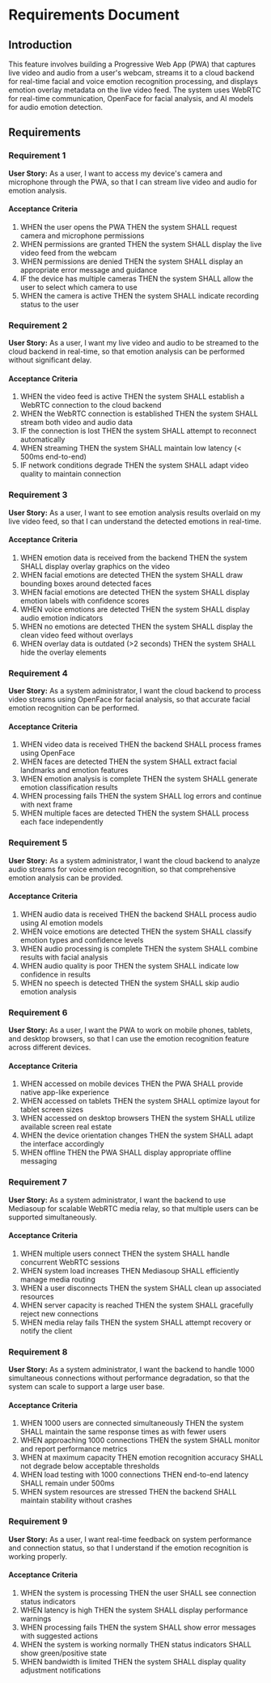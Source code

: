 # Requirements Document

## Introduction

This feature involves building a Progressive Web App (PWA) that captures live video and audio from a user's webcam, streams it to a cloud backend for real-time facial and voice emotion recognition processing, and displays emotion overlay metadata on the live video feed. The system uses WebRTC for real-time communication, OpenFace for facial analysis, and AI models for audio emotion detection.

## Requirements

### Requirement 1

**User Story:** As a user, I want to access my device's camera and microphone through the PWA, so that I can stream live video and audio for emotion analysis.

#### Acceptance Criteria

1. WHEN the user opens the PWA THEN the system SHALL request camera and microphone permissions
2. WHEN permissions are granted THEN the system SHALL display the live video feed from the webcam
3. WHEN permissions are denied THEN the system SHALL display an appropriate error message and guidance
4. IF the device has multiple cameras THEN the system SHALL allow the user to select which camera to use
5. WHEN the camera is active THEN the system SHALL indicate recording status to the user

### Requirement 2

**User Story:** As a user, I want my live video and audio to be streamed to the cloud backend in real-time, so that emotion analysis can be performed without significant delay.

#### Acceptance Criteria

1. WHEN the video feed is active THEN the system SHALL establish a WebRTC connection to the cloud backend
2. WHEN the WebRTC connection is established THEN the system SHALL stream both video and audio data
3. IF the connection is lost THEN the system SHALL attempt to reconnect automatically
4. WHEN streaming THEN the system SHALL maintain low latency (< 500ms end-to-end)
5. IF network conditions degrade THEN the system SHALL adapt video quality to maintain connection

### Requirement 3

**User Story:** As a user, I want to see emotion analysis results overlaid on my live video feed, so that I can understand the detected emotions in real-time.

#### Acceptance Criteria

1. WHEN emotion data is received from the backend THEN the system SHALL display overlay graphics on the video
2. WHEN facial emotions are detected THEN the system SHALL draw bounding boxes around detected faces
3. WHEN facial emotions are detected THEN the system SHALL display emotion labels with confidence scores
4. WHEN voice emotions are detected THEN the system SHALL display audio emotion indicators
5. WHEN no emotions are detected THEN the system SHALL display the clean video feed without overlays
6. WHEN overlay data is outdated (>2 seconds) THEN the system SHALL hide the overlay elements

### Requirement 4

**User Story:** As a system administrator, I want the cloud backend to process video streams using OpenFace for facial analysis, so that accurate facial emotion recognition can be performed.

#### Acceptance Criteria

1. WHEN video data is received THEN the backend SHALL process frames using OpenFace
2. WHEN faces are detected THEN the system SHALL extract facial landmarks and emotion features
3. WHEN emotion analysis is complete THEN the system SHALL generate emotion classification results
4. WHEN processing fails THEN the system SHALL log errors and continue with next frame
5. WHEN multiple faces are detected THEN the system SHALL process each face independently

### Requirement 5

**User Story:** As a system administrator, I want the cloud backend to analyze audio streams for voice emotion recognition, so that comprehensive emotion analysis can be provided.

#### Acceptance Criteria

1. WHEN audio data is received THEN the backend SHALL process audio using AI emotion models
2. WHEN voice emotions are detected THEN the system SHALL classify emotion types and confidence levels
3. WHEN audio processing is complete THEN the system SHALL combine results with facial analysis
4. WHEN audio quality is poor THEN the system SHALL indicate low confidence in results
5. WHEN no speech is detected THEN the system SHALL skip audio emotion analysis

### Requirement 6

**User Story:** As a user, I want the PWA to work on mobile phones, tablets, and desktop browsers, so that I can use the emotion recognition feature across different devices.

#### Acceptance Criteria

1. WHEN accessed on mobile devices THEN the PWA SHALL provide native app-like experience
2. WHEN accessed on tablets THEN the system SHALL optimize layout for tablet screen sizes
3. WHEN accessed on desktop browsers THEN the system SHALL utilize available screen real estate
4. WHEN the device orientation changes THEN the system SHALL adapt the interface accordingly
5. WHEN offline THEN the PWA SHALL display appropriate offline messaging

### Requirement 7

**User Story:** As a system administrator, I want the backend to use Mediasoup for scalable WebRTC media relay, so that multiple users can be supported simultaneously.

#### Acceptance Criteria

1. WHEN multiple users connect THEN the system SHALL handle concurrent WebRTC sessions
2. WHEN system load increases THEN Mediasoup SHALL efficiently manage media routing
3. WHEN a user disconnects THEN the system SHALL clean up associated resources
4. WHEN server capacity is reached THEN the system SHALL gracefully reject new connections
5. WHEN media relay fails THEN the system SHALL attempt recovery or notify the client

### Requirement 8

**User Story:** As a system administrator, I want the backend to handle 1000 simultaneous connections without performance degradation, so that the system can scale to support a large user base.

#### Acceptance Criteria

1. WHEN 1000 users are connected simultaneously THEN the system SHALL maintain the same response times as with fewer users
2. WHEN approaching 1000 connections THEN the system SHALL monitor and report performance metrics
3. WHEN at maximum capacity THEN emotion recognition accuracy SHALL not degrade below acceptable thresholds
4. WHEN load testing with 1000 connections THEN end-to-end latency SHALL remain under 500ms
5. WHEN system resources are stressed THEN the backend SHALL maintain stability without crashes

### Requirement 9

**User Story:** As a user, I want real-time feedback on system performance and connection status, so that I understand if the emotion recognition is working properly.

#### Acceptance Criteria

1. WHEN the system is processing THEN the user SHALL see connection status indicators
2. WHEN latency is high THEN the system SHALL display performance warnings
3. WHEN processing fails THEN the system SHALL show error messages with suggested actions
4. WHEN the system is working normally THEN status indicators SHALL show green/positive state
5. WHEN bandwidth is limited THEN the system SHALL display quality adjustment notifications
